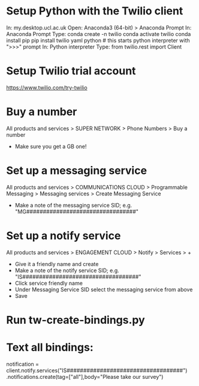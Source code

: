 # Setup Python with the Twilio client
In: my.desktop.ucl.ac.uk
  Open: Anaconda3 (64-bit) > Anaconda Prompt
  In: Anaconda Prompt
    Type:
      conda create -n twilio
      conda activate twilio
      conda install pip
      pip install twilio yaml
      python # this starts python interpreter with ">>>" prompt
    In: Python interpreter
      Type:
        from twilio.rest import Client

# Setup Twilio trial account
https://www.twilio.com/try-twilio

# Buy a number
All products and services > SUPER NETWORK > Phone Numbers > Buy a number
* Make sure you get a GB one!

# Set up a messaging service
All products and services > COMMUNICATIONS CLOUD > Programmable Messaging > Messaging services > Create Messaging Service
* Make a note of the messaging service SID; e.g. "MG#################################"

# Set up a notify service
All products and services > ENGAGEMENT CLOUD > Notify > Services > +
* Give it a friendly name and create
* Make a note of the notify service SID; e.g. "IS###################################"
* Click service friendly name
* Under Messaging Service SID select the messaging service from above
* Save

# Run tw-create-bindings.py

# Text all bindings:
notification = client.notify.services("IS###################################")\
    .notifications.create(tag=["all"],body="Please take our survey")
